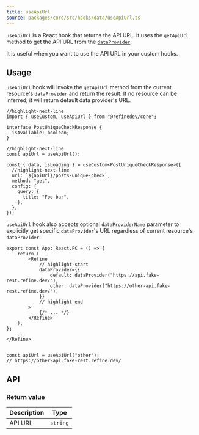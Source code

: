 ```yaml
---
title: useApiUrl
source: packages/core/src/hooks/data/useApiUrl.ts
---
```


`useApiUrl` is a React hook that returns the API URL. It uses the `getApiUrl` method to get the API URL from the [`dataProvider`][data provider].

It is useful when you want to use the API URL in your custom hooks.

## Usage

`useApiUrl` hook will invoke the `getApiUrl` method from the current resource's `dataProvider` and return the result. If no resource can be inferred, it will return default data provider's URL.

```tsx
//highlight-next-line
import { useCustom, useApiUrl } from "@refinedev/core";

interface PostUniqueCheckResponse {
  isAvailable: boolean;
}

//highlight-next-line
const apiUrl = useApiUrl();

const { data, isLoading } = useCustom<PostUniqueCheckResponse>({
  //highlight-next-line
  url: `${apiUrl}/posts-unique-check`,
  method: "get",
  config: {
    query: {
      title: "Foo bar",
    },
  },
});
```

`useApiUrl` hook also accepts optional `dataProviderName` parameter to explicitly get specific `dataProvider`'s URL regardless of current resource's `dataProvider`.

```tsx
export const App: React.FC = () => {
    return (
        <Refine
            // highlight-start
            dataProvider={{
                default: dataProvider("https://api.fake-rest.refine.dev/"),
                other: dataProvider("https://other-api.fake-rest.refine.dev/"),
            }}
            // highlight-end
        >
            {/* ... */}
        </Refine>
    );
};
    ...
</Refine>


const apiUrl = useApiUrl("other");
// https://other-api.fake-rest.refine.dev/
```

## API

### Return value

| Description | Type     |
| ----------- | -------- |
| API URL     | `string` |

[data provider]: /api-reference/core/providers/data-provider.md

